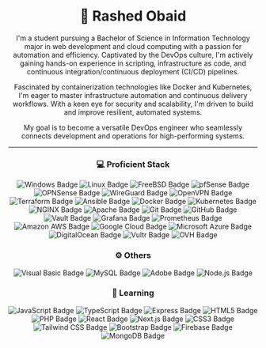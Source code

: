 <div align="center">
  
# 👾 Rashed Obaid

I'm a student pursuing a Bachelor of Science in Information Technology major in web development and cloud computing with a passion for automation and efficiency. Captivated by the DevOps culture, I'm actively gaining hands-on experience in scripting, infrastructure as code, and continuous integration/continuous deployment (CI/CD) pipelines.

Fascinated by containerization technologies like Docker and Kubernetes, I'm eager to master infrastructure automation and continuous delivery workflows. With a keen eye for security and scalability, I'm driven to build and improve resilient, automated systems.

My goal is to become a versatile DevOps engineer who seamlessly connects development and operations for high-performing systems.

</div>

---

<div align="center">
  
### 💻 Proficient Stack

  ![Windows Badge](https://img.shields.io/badge/Windows-0078D4?logo=windows&logoColor=fff&style=flat-square)
  ![Linux Badge](https://img.shields.io/badge/Linux-FCC624?logo=linux&logoColor=000&style=flat-square)
  ![FreeBSD Badge](https://img.shields.io/badge/FreeBSD-AB2B28?logo=freebsd&logoColor=fff&style=flat-square)
  ![pfSense Badge](https://img.shields.io/badge/pfSense-212121?logo=pfsense&logoColor=fff&style=flat-square)
  ![OPNSense Badge](https://img.shields.io/badge/OPNSense-D94F00?logo=opnsense&logoColor=fff&style=flat-square)
  ![WireGuard Badge](https://img.shields.io/badge/WireGuard-88171A?logo=wireguard&logoColor=fff&style=flat-square)
  ![OpenVPN Badge](https://img.shields.io/badge/OpenVPN-EA7E20?logo=openvpn&logoColor=fff&style=flat-square)
  ![Terraform Badge](https://img.shields.io/badge/Terraform-844FBA?logo=terraform&logoColor=fff&style=flat-square)
  ![Ansible Badge](https://img.shields.io/badge/Ansible-E00?logo=ansible&logoColor=fff&style=flat-square)
  ![Docker Badge](https://img.shields.io/badge/Docker-2496ED?logo=docker&logoColor=fff&style=flat-square)
  ![Kubernetes Badge](https://img.shields.io/badge/Kubernetes-326CE5?logo=kubernetes&logoColor=fff&style=flat-square)
  ![NGINX Badge](https://img.shields.io/badge/NGINX-009639?logo=nginx&logoColor=fff&style=flat-square)
  ![Apache Badge](https://img.shields.io/badge/Apache-D22128?logo=apache&logoColor=fff&style=flat-square)
  ![Git Badge](https://img.shields.io/badge/Git-F05032?logo=git&logoColor=fff&style=flat-square)
  ![GitHub Badge](https://img.shields.io/badge/GitHub-181717?logo=github&logoColor=fff&style=flat-square)
  ![Vault Badge](https://img.shields.io/badge/Vault-FFEC6E?logo=vault&logoColor=000&style=flat-square)
  ![Grafana Badge](https://img.shields.io/badge/Grafana-F46800?logo=grafana&logoColor=fff&style=flat-square)
  ![Prometheus Badge](https://img.shields.io/badge/Prometheus-E6522C?logo=prometheus&logoColor=fff&style=flat-square)
  ![Amazon AWS Badge](https://img.shields.io/badge/Amazon%20AWS-232F3E?logo=amazonaws&logoColor=fff&style=flat-square)
  ![Google Cloud Badge](https://img.shields.io/badge/Google%20Cloud-4285F4?logo=googlecloud&logoColor=fff&style=flat-square)
  ![Microsoft Azure Badge](https://img.shields.io/badge/Microsoft%20Azure-0078D4?logo=microsoftazure&logoColor=fff&style=flat-square)
  ![DigitalOcean Badge](https://img.shields.io/badge/DigitalOcean-0080FF?logo=digitalocean&logoColor=fff&style=flat-square)
  ![Vultr Badge](https://img.shields.io/badge/Vultr-007BFC?logo=vultr&logoColor=fff&style=flat-square)
  ![OVH Badge](https://img.shields.io/badge/OVH-123F6D?logo=ovh&logoColor=fff&style=flat-square)
  

### ⚙ Others
  ![Visual Basic Badge](https://img.shields.io/badge/Visual%20Basic-512BD4?logo=visualbasic&logoColor=fff&style=flat-square)
  ![MySQL Badge](https://img.shields.io/badge/MySQL-4479A1?logo=mysql&logoColor=fff&style=flat-square)
  ![Adobe Badge](https://img.shields.io/badge/Adobe-F00?logo=adobe&logoColor=fff&style=flat-square)
  ![Node.js Badge](https://img.shields.io/badge/Node.js-393?logo=nodedotjs&logoColor=fff&style=flat-square)

### 🧰 Learning
  
  ![JavaScript Badge](https://img.shields.io/badge/JavaScript-F7DF1E?logo=javascript&logoColor=000&style=flat-square)
  ![TypeScript Badge](https://img.shields.io/badge/TypeScript-3178C6?logo=typescript&logoColor=fff&style=flat-square)
  ![Express Badge](https://img.shields.io/badge/Express-000?logo=express&logoColor=fff&style=flat-square)
  ![HTML5 Badge](https://img.shields.io/badge/HTML5-E34F26?logo=html5&logoColor=fff&style=flat-square)
  ![PHP Badge](https://img.shields.io/badge/PHP-777BB4?logo=php&logoColor=fff&style=flat-square)
  ![React Badge](https://img.shields.io/badge/React-61DAFB?logo=react&logoColor=000&style=flat-square)
  ![Next.js Badge](https://img.shields.io/badge/Next.js-000?logo=nextdotjs&logoColor=fff&style=flat-square)
  ![CSS3 Badge](https://img.shields.io/badge/CSS3-1572B6?logo=css3&logoColor=fff&style=flat-square)
  ![Tailwind CSS Badge](https://img.shields.io/badge/Tailwind%20CSS-06B6D4?logo=tailwindcss&logoColor=fff&style=flat-square)
  ![Bootstrap Badge](https://img.shields.io/badge/Bootstrap-7952B3?logo=bootstrap&logoColor=fff&style=flat-square)
  ![Firebase Badge](https://img.shields.io/badge/Firebase-FFCA28?logo=firebase&logoColor=000&style=flat-square)
  ![MongoDB Badge](https://img.shields.io/badge/MongoDB-47A248?logo=mongodb&logoColor=fff&style=flat-square)
  
</div>
